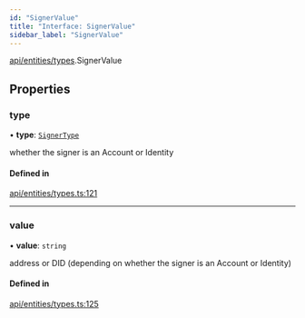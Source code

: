```yaml
---
id: "SignerValue"
title: "Interface: SignerValue"
sidebar_label: "SignerValue"
---
```


[api/entities/types](../../../../../modules/API/Entities/Types/Types.md).SignerValue

## Properties

### type

• **type**: [`SignerType`](../../../../../enums/API/Entities/Types/SignerType/SignerType.md)

whether the signer is an Account or Identity

#### Defined in

[api/entities/types.ts:121](https://github.com/PolymeshAssociation/polymesh-sdk/blob/fbf6882d0/src/api/entities/types.ts#L121)

___

### value

• **value**: `string`

address or DID (depending on whether the signer is an Account or Identity)

#### Defined in

[api/entities/types.ts:125](https://github.com/PolymeshAssociation/polymesh-sdk/blob/fbf6882d0/src/api/entities/types.ts#L125)
